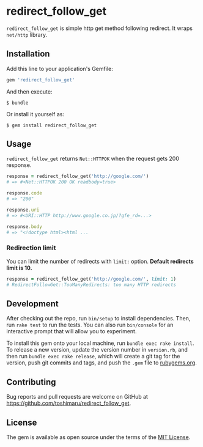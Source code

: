 # redirect_follow_get

`redirect_follow_get` is simple http get method following redirect. It wraps `net/http` library.

## Installation

Add this line to your application's Gemfile:

```ruby
gem 'redirect_follow_get'
```

And then execute:

    $ bundle

Or install it yourself as:

    $ gem install redirect_follow_get

## Usage

`redirect_follow_get` returns `Net::HTTPOK` when the request gets 200 response.

```rb
response = redirect_follow_get('http://google.com/')
# => #<Net::HTTPOK 200 OK readbody=true>
```

```rb
response.code
# => "200"

response.uri
# => #<URI::HTTP http://www.google.co.jp/?gfe_rd=...>

response.body
# => "<!doctype html><html ...
```

### Redirection limit

You can limit the number of redirects with `limit:` option. **Default redirects limit is 10.**

```rb
response = redirect_follow_get('http://google.com/', limit: 1)
# RedirectFollowGet::TooManyRedirects: too many HTTP redirects
```

## Development

After checking out the repo, run `bin/setup` to install dependencies. Then, run `rake test` to run the tests. You can also run `bin/console` for an interactive prompt that will allow you to experiment.

To install this gem onto your local machine, run `bundle exec rake install`. To release a new version, update the version number in `version.rb`, and then run `bundle exec rake release`, which will create a git tag for the version, push git commits and tags, and push the `.gem` file to [rubygems.org](https://rubygems.org).

## Contributing

Bug reports and pull requests are welcome on GitHub at https://github.com/toshimaru/redirect_follow_get.

## License

The gem is available as open source under the terms of the [MIT License](http://opensource.org/licenses/MIT).
